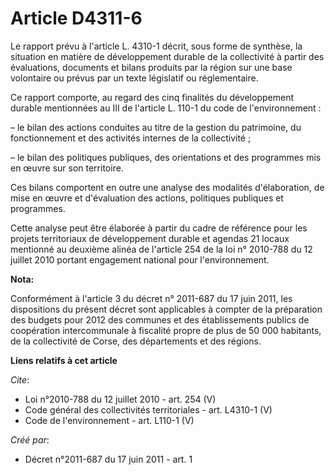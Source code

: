 # Article D4311-6

Le rapport prévu à l'article L. 4310-1 décrit, sous forme de synthèse, la situation en matière de développement durable de la
collectivité à partir des évaluations, documents et bilans produits par la région sur une base volontaire ou prévus par un
texte législatif ou réglementaire.

Ce rapport comporte, au regard des cinq finalités du développement durable mentionnées au III de l'article L. 110-1 du code
de l'environnement :

– le bilan des actions conduites au titre de la gestion du patrimoine, du fonctionnement et des activités internes de la
collectivité ;

– le bilan des politiques publiques, des orientations et des programmes mis en œuvre sur son territoire.

Ces bilans comportent en outre une analyse des modalités d'élaboration, de mise en œuvre et d'évaluation des actions,
politiques publiques et programmes.

Cette analyse peut être élaborée à partir du cadre de référence pour les projets territoriaux de développement durable et
agendas 21 locaux mentionné au deuxième alinéa de l'article 254 de la loi n° 2010-788 du 12 juillet 2010 portant engagement
national pour l'environnement.

**Nota:**

Conformément à l'article 3 du décret n° 2011-687 du 17 juin 2011, les dispositions du présent décret sont applicables à
compter de la préparation des budgets pour 2012 des communes et des établissements publics de coopération intercommunale à
fiscalité propre de plus de 50 000 habitants, de la collectivité de Corse, des départements et des régions.

**Liens relatifs à cet article**

_Cite_:

  - Loi n°2010-788 du 12 juillet 2010 - art. 254 (V)
  - Code général des collectivités territoriales - art. L4310-1 (V)
  - Code de l'environnement - art. L110-1 (V)

_Créé par_:

  - Décret n°2011-687 du 17 juin 2011 - art. 1
